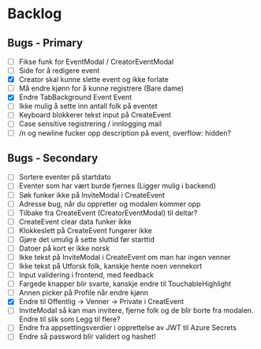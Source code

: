 # Backlog

## Bugs - Primary

- [ ] Fikse funk for EventModal / CreatorEventModal
- [ ] Side for å redigere event
- [x] Creator skal kunne slette event og ikke forlate
- [ ] Må endre kjønn for å kunne registrere (Bare dame)
- [x] Endre TabBackground Event Event
- [ ] Ikke mulig å sette inn antall folk på eventet
- [ ] Keyboard blokkerer tekst input på CreateEvent
- [ ] Case sensitive registrering / innlogging mail
- [ ] /n og newline fucker opp description på event, overflow: hidden?

## Bugs - Secondary

- [ ] Sortere eventer på startdato
- [ ] Eventer som har vært burde fjernes (Ligger mulig i backend)
- [ ] Søk funker ikke på InviteModal i CreateEvent
- [ ] Adresse bug, når du oppretter og modalen kommer opp
- [ ] Tilbake fra CreateEvent (CreatorEventModal) til deltar?
- [ ] CreateEvent clear data funker ikke
- [ ] Klokkeslett på CreateEvent fungerer ikke
- [ ] Gjøre det umulig å sette sluttid før starttid
- [ ] Datoer på kort er ikke norsk
- [ ] Ikke tekst på InviteModal i CreateEvent om man har ingen venner
- [ ] Ikke tekst på Utforsk folk, kanskje hente noen vennekort
- [ ] Input validering i frontend, med feedback
- [ ] Fargede knapper blir svarte, kanskje endre til TouchableHighlight
- [ ] Annen picker på Profile når endre kjønn
- [x] Endre til Offentlig -> Venner -> Private i CreatEvent
- [ ] InviteModal så kan man invitere, fjerne folk og de blir borte fra modalen. Endre til slik som Legg til flere?
- [ ] Endre fra appsettingsverdier i opprettelse av JWT til Azure Secrets
- [ ] Endre så password blir validert og hashet!
